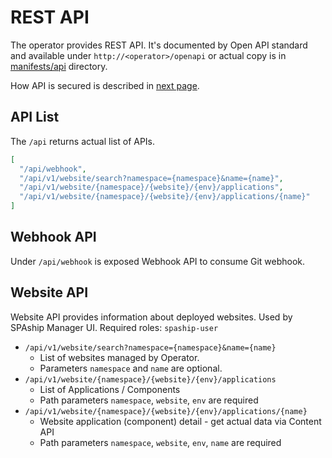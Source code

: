 # REST API

The operator provides REST API. It's documented by Open API standard and available under
`http://<operator>/openapi` or actual copy is in [manifests/api](https://github.com/spaship/operator/tree/main/manifests/api) directory.

How API is secured is described in [next page](security.md).

## API List

The `/api` returns actual list of APIs.

```json
[
  "/api/webhook",
  "/api/v1/website/search?namespace={namespace}&name={name}",
  "/api/v1/website/{namespace}/{website}/{env}/applications",
  "/api/v1/website/{namespace}/{website}/{env}/applications/{name}"
]
```

## Webhook API

Under `/api/webhook` is exposed Webhook API to consume Git webhook. 

## Website API

Website API provides information about deployed websites.
Used by SPAship Manager UI.
Required roles: `spaship-user`

* `/api/v1/website/search?namespace={namespace}&name={name}`
  - List of websites managed by Operator.
  - Parameters `namespace` and `name` are optional.
* `/api/v1/website/{namespace}/{website}/{env}/applications`
  - List of Applications / Components
  - Path parameters `namespace`, `website`, `env` are required
* `/api/v1/website/{namespace}/{website}/{env}/applications/{name}`
  - Website application (component) detail - get actual data via Content API
  - Path parameters `namespace`, `website`, `env`, `name` are required
